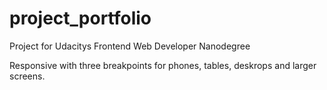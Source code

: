 # project_portfolio

Project for Udacitys Frontend Web Developer Nanodegree 

Responsive with three breakpoints for phones, tables, deskrops and larger screens.
